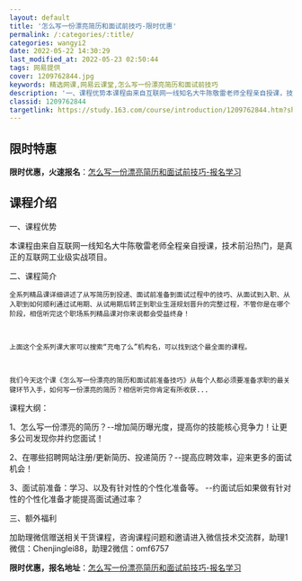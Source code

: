 ```yaml
---
layout: default
title: '怎么写一份漂亮简历和面试前技巧-限时优惠'
permalink: /:categories/:title/
categories: wangyi2
date: 2022-05-22 14:30:29
last_modified_at: 2022-05-23 02:50:44
tags: 网易提供
cover: 1209762844.jpg
keywords: 精选网课,网易云课堂,怎么写一份漂亮简历和面试前技巧
description: '一、课程优势本课程由来自互联网一线知名大牛陈敬雷老师全程亲自授课，技术前沿热门，是真正的互联网工业级实战项目。二、课程简'
classid: 1209762844
targetlink: https://study.163.com/course/introduction/1209762844.htm?share=1&shareId=1025206652&utm_campaign=share&utm_medium=iphoneShare&utm_source=&utm_u=1025206652
---
```


## 限时特惠

**限时优惠，火速报名**：[怎么写一份漂亮简历和面试前技巧-报名学习](https://study.163.com/course/introduction/1209762844.htm?share=1&shareId=1025206652&utm_campaign=share&utm_medium=iphoneShare&utm_source=&utm_u=1025206652)

## 课程介绍

一、课程优势



本课程由来自互联网一线知名大牛陈敬雷老师全程亲自授课，技术前沿热门，是真正的互联网工业级实战项目。



二、课程简介



    全系列精品课详细讲述了从写简历到投递、面试前准备到面试过程中的技巧、从面试到入职、从入职到如何顺利通过试用期、从试用期后转正到职业生涯规划晋升的完整过程，不管你是在哪个阶段，相信听完这个职场系列精品课对你来说都会受益终身！



	上面这个全系列课大家可以搜索“充电了么”机构名，可以找到这个最全面的课程。



	我们今天这个课《怎么写一份漂亮的简历和面试前准备技巧》从每个人都必须要准备求职的最关键环节入手，如何写一份漂亮的简历？相信听完你肯定有所收获...



课程大纲：

1、怎么写一份漂亮的简历？--增加简历曝光度，提高你的技能核心竞争力！让更多公司发现你并约您面试！



2、在哪些招聘网站注册/更新简历、投递简历？--提高应聘效率，迎来更多的面试机会！



3、面试前准备：学习、以及有针对性的个性化准备等。 --约面试后如果做有针对性的个性化准备才能提高面试通过率？



三、额外福利



加助理微信赠送相关干货课程，咨询课程问题和邀请进入微信技术交流群，助理1微信：Chenjinglei88，助理2微信：omf6757

**限时优惠，报名地址**：[怎么写一份漂亮简历和面试前技巧-报名学习](https://study.163.com/course/introduction/1209762844.htm?share=1&shareId=1025206652&utm_campaign=share&utm_medium=iphoneShare&utm_source=&utm_u=1025206652)


